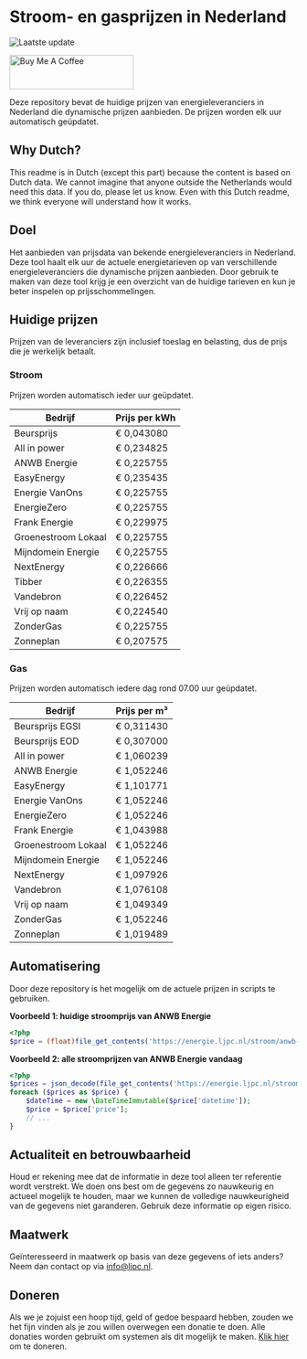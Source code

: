 # Stroom- en gasprijzen in Nederland

![Laatste update](https://img.shields.io/badge/laatste%20update-2023--05--18%2015%3A00%20CET-brightgreen)

<a href="https://www.buymeacoffee.com/Lars-" target="_blank"><img src="https://cdn.buymeacoffee.com/buttons/v2/default-orange.png" alt="Buy Me A Coffee" height="60" style="height: 60px !important;width: 217px !important;" ></a>

Deze repository bevat de huidige prijzen van energieleveranciers in Nederland die dynamische prijzen aanbieden. De prijzen worden elk uur automatisch geüpdatet.

## Why Dutch?

This readme is in Dutch (except this part) because the content is based on Dutch data. We cannot imagine that anyone outside the Netherlands would need this data. If you do, please let us know. Even with this Dutch readme, we think
everyone will understand how it works.

## Doel

Het aanbieden van prijsdata van bekende energieleveranciers in Nederland. Deze tool haalt elk uur de actuele energietarieven op van verschillende energieleveranciers die dynamische prijzen aanbieden. Door gebruik te maken van deze tool
krijg je een overzicht van de huidige tarieven en kun je beter inspelen op prijsschommelingen.

## Huidige prijzen

Prijzen van de leveranciers zijn inclusief toeslag en belasting, dus de prijs die je werkelijk betaalt.

### Stroom

Prijzen worden automatisch ieder uur geüpdatet.

 Bedrijf | Prijs per kWh 
---------|---------------
Beursprijs | € 0,043080
All in power | € 0,234825
ANWB Energie | € 0,225755
EasyEnergy | € 0,235435
Energie VanOns | € 0,225755
EnergieZero | € 0,225755
Frank Energie | € 0,229975
Groenestroom Lokaal | € 0,225755
Mijndomein Energie | € 0,225755
NextEnergy | € 0,226666
Tibber | € 0,226355
Vandebron | € 0,226452
Vrij op naam | € 0,224540
ZonderGas | € 0,225755
Zonneplan | € 0,207575


### Gas

Prijzen worden automatisch iedere dag rond 07.00 uur geüpdatet.

 Bedrijf | Prijs per m³ 
---------|--------------
Beursprijs EGSI | € 0,311430
Beursprijs EOD | € 0,307000
All in power | € 1,060239
ANWB Energie | € 1,052246
EasyEnergy | € 1,101771
Energie VanOns | € 1,052246
EnergieZero | € 1,052246
Frank Energie | € 1,043988
Groenestroom Lokaal | € 1,052246
Mijndomein Energie | € 1,052246
NextEnergy | € 1,097926
Vandebron | € 1,076108
Vrij op naam | € 1,049349
ZonderGas | € 1,052246
Zonneplan | € 1,019489


## Automatisering

Door deze repository is het mogelijk om de actuele prijzen in scripts te gebruiken.

**Voorbeeld 1: huidige stroomprijs van ANWB Energie**

```php
<?php
$price = (float)file_get_contents('https://energie.ljpc.nl/stroom/anwb-energie-nu.txt');

```

**Voorbeeld 2: alle stroomprijzen van ANWB Energie vandaag**

```php
<?php
$prices = json_decode(file_get_contents('https://energie.ljpc.nl/stroom/all-in-power-vandaag.json'),true);
foreach ($prices as $price) {
    $dateTime = new \DateTimeImmutable($price['datetime']);
    $price = $price['price'];
    // ...
}
```

## Actualiteit en betrouwbaarheid

Houd er rekening mee dat de informatie in deze tool alleen ter referentie wordt verstrekt. We doen ons best om de gegevens zo nauwkeurig en actueel mogelijk te houden, maar we kunnen de volledige nauwkeurigheid van de gegevens niet
garanderen. Gebruik deze informatie op eigen risico.

## Maatwerk

Geïnteresseerd in maatwerk op basis van deze gegevens of iets anders? Neem dan contact op
via [info@ljpc.nl](mailto:info@ljpc.nl?subject=Energie%20prijzen).

## Doneren

Als we je zojuist een hoop tijd, geld of gedoe bespaard hebben, zouden we het fijn vinden als je zou willen overwegen een
donatie te doen. Alle donaties worden gebruikt om systemen als dit mogelijk te
maken. [Klik hier](https://www.buymeacoffee.com/Lars-) om te doneren.
